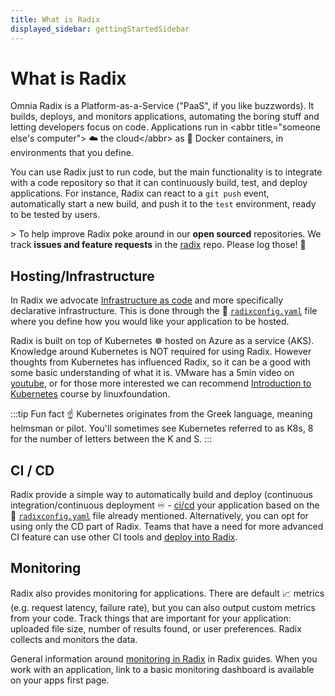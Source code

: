 ```yaml
---
title: What is Radix
displayed_sidebar: gettingStartedSidebar
---
```


# What is Radix

Omnia Radix is a Platform-as-a-Service ("PaaS", if you like buzzwords). It builds, deploys, and monitors applications, automating the boring stuff and letting developers focus on code. Applications run in &lt;abbr title="someone else's computer"&gt; ☁️ the cloud&lt;/abbr&gt; as 🐳 Docker containers, in environments that you define.

You can use Radix just to run code, but the main functionality is to integrate with a code repository so that it can continuously build, test, and deploy applications. For instance, Radix can react to a `git push` event, automatically start a new build, and push it to the `test` environment, ready to be tested by users.

&gt; To help improve Radix poke around in our **open sourced** repositories. We track **issues and feature requests** in the [radix](https://github.com/equinor/radix/issues) repo. Please log those! 🙂

## Hosting/Infrastructure

In Radix we advocate [Infrastructure as code](https://en.wikipedia.org/wiki/Infrastructure_as_code) and more specifically declarative infrastructure. This is done through the 📖 [`radixconfig.yaml`](/docs/references/reference-radix-config/) file where you define how you would like your application to be hosted.

Radix is built on top of Kubernetes ☸️ hosted on Azure as a service (AKS). Knowledge around Kubernetes is NOT required for using Radix. However thoughts from Kubernetes has influenced Radix, so it can be a good with some basic understanding of what it is. VMware has a 5min video on [youtube](https://www.youtube.com/watch?v=PH-2FfFD2PU), or for those more interested we can recommend [Introduction to Kubernetes](https://training.linuxfoundation.org/resources/free-courses/introduction-to-kubernetes/) course by linuxfoundation.

:::tip Fun fact ☝️
Kubernetes originates from the Greek language, meaning helmsman or pilot. You'll sometimes see Kubernetes referred to as K8s, 8 for the number of letters between the K and S.
:::

## CI / CD

Radix provide a simple way to automatically build and deploy (continuous integration/continuous deployment ♾️ - [ci/cd](https://en.wikipedia.org/wiki/CI/CD)  your application based on the 📖 [`radixconfig.yaml`](/docs/references/reference-radix-config/) file already mentioned. Alternatively, you can opt for using only the CD part of Radix. Teams that have a need for more advanced CI feature can use other CI tools and [deploy into Radix](/docs/guides/deploy-only/).

## Monitoring

Radix also provides monitoring for applications. There are default 📈 metrics (e.g. request latency, failure rate), but you can also output custom metrics from your code. Track things that are important for your application: uploaded file size, number of results found, or user preferences. Radix collects and monitors the data.

General information around [monitoring in Radix](/docs/guides/monitoring/) in Radix guides. When you work with an application, link to a basic monitoring dashboard is available on your apps first page.

